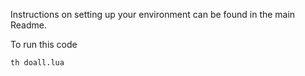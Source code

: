 Instructions on setting up your environment can be found in the main Readme.

To run this code
```
th doall.lua
```